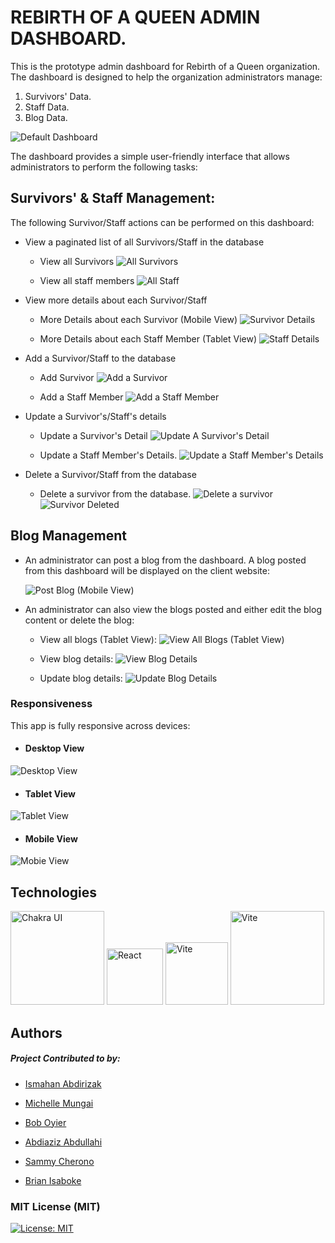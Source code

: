 # REBIRTH OF A QUEEN ADMIN DASHBOARD.

This is the prototype admin dashboard for Rebirth of a Queen organization.
The dashboard is designed to help the organization administrators manage:

1. Survivors' Data.
2. Staff Data.
3. Blog Data.

![Default Dashboard](./readme_resources/dashboard.png)

The dashboard provides a simple user-friendly interface that allows administrators to perform the following tasks:

## Survivors' & Staff Management:
The following Survivor/Staff actions can be performed on this dashboard:

* View a paginated list of all Survivors/Staff in the database

	* View all Survivors
	![All Survivors](./readme_resources/dashboard.png)

	* View all staff members
	![All Staff](./readme_resources/view_staff.png)

* View more details about each Survivor/Staff
	* More Details about each Survivor (Mobile View)
	![Survivor Details](./readme_resources/survivor_details.png)

	* More Details about each Staff Member (Tablet View)
	![Staff Details](./readme_resources/staff_details.png)

* Add a Survivor/Staff to the database
	* Add Survivor 
	![Add a Survivor](./readme_resources/add_survivor.png)
	
	* Add a Staff Member
	![Add a Staff Member](./readme_resources/add_staff.png)
* Update a Survivor's/Staff's details
	* Update a Survivor's Detail
	![Update A Survivor's Detail](./readme_resources/update_suvivor.png)

	* Update a Staff Member's Details.
	![Update a Staff Member's Details](./readme_resources/update-staff.png)

* Delete a Survivor/Staff from the database
	* Delete a survivor from the database.
	![Delete a survivor](./readme_resources/delete_survivor.png)
	![Survivor Deleted](./readme_resources/survivor_deleted.png)

## Blog Management
* An administrator can post a blog from the dashboard. A blog posted from this dashboard will be displayed on the client website:

	![Post Blog (Mobile View)](./readme_resources/post_blogs.png)

* An administrator can also view the blogs posted and either edit the blog content or delete the blog:

	* View all blogs (Tablet View):
	![View All Blogs (Tablet View)](./readme_resources/view_all_blogs.png)

	* View blog details:
	![View Blog Details](./readme_resources/view_blog_details.png)

	* Update blog details:
	![Update Blog Details](./readme_resources/update_blog.png)
### Responsiveness
This app is fully responsive across devices:
* #### Desktop View
![Desktop View](./readme_resources/dashboard.png)

* #### Tablet View
![Tablet View](./readme_resources/tablet_view.png)

* #### Mobile View
![Mobie View](./readme_resources/mobile_view.png)


## Technologies
<img src="https://chakra-ui.com/og-image.png" alt="Chakra UI" width=150/>
<img src="https://upload.wikimedia.org/wikipedia/commons/a/a7./react-icon.svg" alt="React" width=90/>
<img src="https://vitejs.dev/logo-with-shadow.png" alt="Vite" width=100/>
<img src="https:/./raw.githubusercontent.com/pmndrs/zustand/main/bear.jpg" alt="Vite" width=150/>

## Authors
##### Project Contributed to by:

* [Ismahan Abdirizak](https://github.com/ismahaneyy)

* [Michelle Mungai](https://github.com/Michelle-Mungai)

* [Bob Oyier](https://github.com/oyieroyier)

* [Abdiaziz Abdullahi](https://github.com/AbdiazizAbdullahi)

* [Sammy Cherono](https://github.com/Sammy-CK)

* [Brian Isaboke](https://github.com/Osorabrian)


### MIT License (MIT)

[![License: MIT](https://img.shields.io/badge/License-MIT-blue.svg)](https://opensource.org/licenses/MIT)